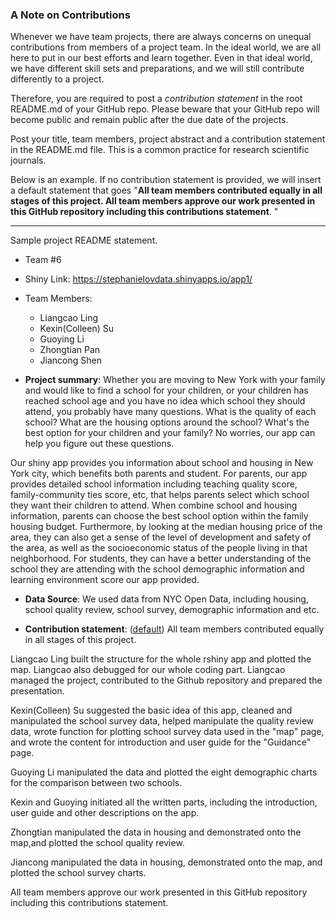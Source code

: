 ### A Note on Contributions

Whenever we have team projects, there are always concerns on unequal contributions from members of a project team. In the ideal world, we are all here to put in our best efforts and learn together. Even in that ideal world, we have different skill sets and preparations, and we will still contribute differently to a project. 

Therefore, you are required to post a *contribution statement* in the root README.md of your GitHub repo. Please beware that your GitHub repo will become public and remain public after the due date of the projects. 

Post your title, team members, project abstract and a contribution statement in the README.md file.  This is a common practice for research scientific journals. 

Below is an example. If no contribution statement is provided, we will insert a default statement that goes "**All team members contributed equally in all stages of this project. All team members approve our work presented in this GitHub repository including this contributions statement**. "

---
Sample project README statement.


+ Team #6
+ Shiny Link: https://stephanielovdata.shinyapps.io/app1/
+ Team Members:
	+ Liangcao Ling
	+ Kexin(Colleen) Su
	+ Guoying Li
	+ Zhongtian Pan
	+ Jiancong Shen

+ **Project summary**: Whether you are moving to New York with your family and would like to find a school for your children, or your children has reached school age and you have no idea which school they should attend, you probably have many questions. What is the quality of each school? What are the housing options around the school? What's the best option for your children and your family? No worries, our app can help you figure out these questions.

Our shiny app provides you information about school and housing in New York city, which benefits both parents and student.  For parents, our app provides detailed school information including teaching quality score, family-community ties score, etc, that helps parents select which school they want their children to attend. When combine school and housing information, parents can choose the best school option within the family housing budget. Furthermore, by looking at the median housing price of the area, they can also get a sense of the level of development and safety of the area, as well as the socioeconomic status of the people living 
in that neighborhood. For students, they can have a better understanding of the school they are attending with the school demographic information and learning environment score our app provided.

+ **Data Source**:
We used data from NYC Open Data, including housing, school quality review, school survey, demographic information and etc. 

+ **Contribution statement**: ([default](doc/a_note_on_contributions.md)) All team members contributed equally in all stages of this project. 

Liangcao Ling built the structure for the whole rshiny app and plotted the map. Liangcao also debugged for our whole coding part. Liangcao managed the project, contributed to the Github repository and prepared the presentation. 

Kexin(Colleen) Su suggested the basic idea of this app, cleaned and manipulated the school survey data, helped manipulate the quality review data, wrote function for plotting school survey data used in the "map" page, and wrote the content for introduction and user guide for the "Guidance" page.

Guoying Li manipulated the data and plotted the eight demographic charts for the comparison between two schools. 

Kexin and Guoying initiated all the written parts, including the introduction, user guide and other descriptions on the app.  

Zhongtian manipulated the data in housing and demonstrated onto the map,and plotted the school quality review. 

Jiancong manipulated the data in housing, demonstrated onto the map, and plotted the school survey charts. 

All team members approve our work presented in this GitHub repository including this contributions statement. 